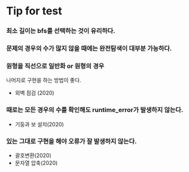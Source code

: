# Tip for test

### 최소 길이는 bfs를 선택하는 것이 유리하다.

### 문제의 경우의 수가 많지 않을 때에는 완전탐색이 대부분 가능하다.


### 원형을 직선으로 일반화 or 원형의 경우
나머지로 구현을 하는 방법이 좋다.
- 외벽 점검 (2020)

### 때로는 모든 경우의 수를 확인해도 runtime_error가 발생하지 않는다.
- 기둥과 보 설치(2020)

### 있는 그대로 구현을 해야 오류가 잘 발생하지 않는다.
- 괄호변환(2020)
- 문자열 압축(2020)
